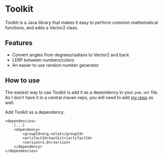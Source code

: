 Toolkit
=======

Toolkit is a Java library that makes it easy to perform common mathematical functions, and adds a Vector2 class.

Features
--------
  - Convert angles from degrees/radians to Vector2 and back
  - LERP between numbers/colors
  - An easier to use random number generator


How to use
----------

The easiest way to use Toolkit is add it as a dependency in your `pom.xml` file. As I don't have it in a central maven repo, you will need to add [my repo](https://github.com/Talon876/repo) as well.

Add Toolkit as a dependency:

    <dependencies>
        [...]
        <dependency>
    		<groupId>org.nolat</groupId>
			<artifactId>toolkit</artifactId>
			<version>1.0</version>
		</dependency>
    </dependencies>
